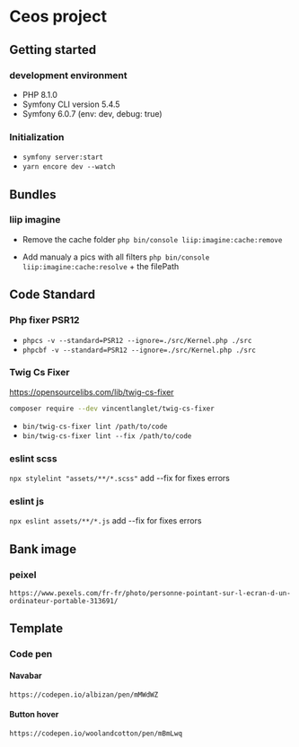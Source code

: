 # Ceos project

## Getting started

### development environment

- PHP 8.1.0
- Symfony CLI version 5.4.5
- Symfony 6.0.7 (env: dev, debug: true)

### Initialization

- `symfony server:start`
- `yarn encore dev --watch`

## Bundles

### liip imagine

- Remove the cache folder
  `php bin/console liip:imagine:cache:remove`

- Add manualy a pics with all filters
  `php bin/console liip:imagine:cache:resolve` + the filePath

## Code Standard

### Php fixer PSR12

- `phpcs -v --standard=PSR12 --ignore=./src/Kernel.php ./src`
- `phpcbf -v --standard=PSR12 --ignore=./src/Kernel.php ./src`

### Twig Cs Fixer

https://opensourcelibs.com/lib/twig-cs-fixer

```bash
composer require --dev vincentlanglet/twig-cs-fixer
```

- `bin/twig-cs-fixer lint /path/to/code`
- `bin/twig-cs-fixer lint --fix /path/to/code`

### eslint scss

`npx stylelint "assets/**/*.scss"`
add --fix for fixes errors 


### eslint js

`npx eslint assets/**/*.js`
add --fix for fixes errors 


## Bank image

### peixel

`https://www.pexels.com/fr-fr/photo/personne-pointant-sur-l-ecran-d-un-ordinateur-portable-313691/`

## Template

### Code pen

#### Navabar

`https://codepen.io/albizan/pen/mMWdWZ`

#### Button hover

`https://codepen.io/woolandcotton/pen/mBmLwq`
